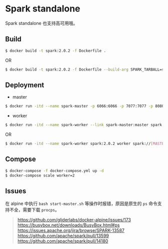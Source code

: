 # Spark standalone

Spark standalone 也支持高可用哦。


## Build

```bash
$ docker build -t spark:2.0.2 -f Dockerfile .
```

OR

```bash
$ docker build -t spark:2.0.2 -f Dockerfile --build-arg SPARK_TARBALL=spark-2.0.2-bin-hadoop2.7.tgz .
```


## Deployment

- master

```bash
$ docker run -itd --name spark-master -p 6066:6066 -p 7077:7077 -p 8080:8080 spark:2.0.2 master
```

- worker

```bash
$ docker run -itd --name spark-worker --link spark-master:master spark:2.0.2 worker spark://master:7077
```

OR

```bash
$ docker run -itd --name spark-worker spark:2.0.2 worker spark://[MASTER-IP]:[MASTER-POST]
```


## Compose

```bash
$ docker-compose -f docker-compose.yml up -d
$ docker-compose scale worker=2
```


## Issues 

在 alpine 中执行 `bash start-master.sh` 等操作时报错，原因是原生的 `ps` 命令支持不全，需要下载 `procps`。

> https://github.com/gliderlabs/docker-alpine/issues/173
> https://busybox.net/downloads/BusyBox.html#ps
> https://issues.apache.org/jira/browse/SPARK-13587
> https://github.com/apache/spark/pull/13599
> https://github.com/apache/spark/pull/14180